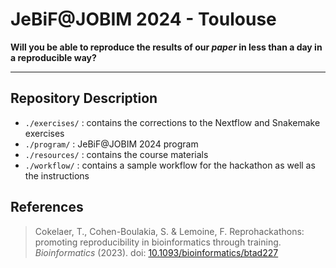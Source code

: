 # JeBiF@JOBIM 2024 - Toulouse

__Will you be able to reproduce the results of our _paper_ in less than a day in a reproducible way?__

---

## Repository Description

- `./exercises/` : contains the corrections to the Nextflow and Snakemake exercises
- `./program/` : JeBiF@JOBIM 2024 program
- `./resources/` : contains the course materials
- `./workflow/` : contains a sample workflow for the hackathon as well as the instructions

## References

> Cokelaer, T., Cohen-Boulakia, S. & Lemoine, F. 
> Reprohackathons: promoting reproducibility in bioinformatics through training.
> _Bioinformatics_ (2023). doi: [10.1093/bioinformatics/btad227](https://doi.org/10.1093/bioinformatics/btad227)

